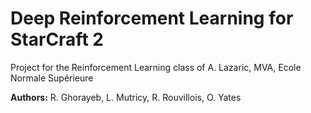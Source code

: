 # Deep Reinforcement Learning for StarCraft 2

Project for the Reinforcement Learning class of A. Lazaric, MVA, Ecole Normale Supérieure

**Authors:** R. Ghorayeb, L. Mutricy, R. Rouvillois, O. Yates


